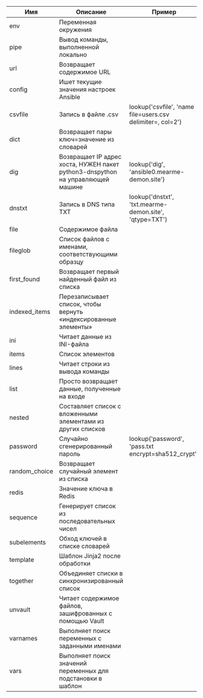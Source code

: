 | Имя           | Описание                                                   | Пример |
|---------------|------------------------------------------------------------|--------|
| env           | Переменная окружения                                       ||
| pipe          | Вывод команды, выполненной локально                        ||
| url           | Возвращает содержимое URL                                  ||
| config        | Ишет текущие значения настроек Ansible                     ||
| csvfile       | Запись в файле .csv                                        | lookup('csvfile', 'name file=users.csv delimiter=, col=2') |
| dict          | Возвращает пары ключ=значение из словарей                  ||
| dig           | Возвращает IP адрес хоста, НУЖЕН пакет python3-dnspython на управляющей машине | lookup('dig', 'ansible0.mearme-demon.site') |
| dnstxt        | Запись в DNS типа TXT                                      | lookup('dnstxt', 'txt.mearme-demon.site', 'qtype=TXT') |
| file          | Содержимое файла                                           ||
| fileglob      | Список файлов с именами, соответствующими образцу          ||
| first_found   | Возвращает первый найденный файл из списка                 ||
| indexed_items | Перезаписывает список, чтобы вернуть «индексированные элементы» ||
| ini           | Читает данные из INI-файла                                 ||
| items         | Список элементов                                           ||
| lines         | Читает строки из вывода команды                            ||
| list          | Просто возвращает данные, полученные на входе              ||
| nested        | Составляет список с вложенными элементами из других списков||
| password      | Случайно сгенерированный пароль                            | lookup('password', 'pass.txt encrypt=sha512_crypt') |
| random_choice | Возвращает случайный элемент из списка                     ||
| redis         | Значение ключа в Redis                                     ||
| sequence      | Генерирует список из последовательных чисел                ||
| subelements   | Обход ключей в списке словарей                             ||
| template      | Шаблон Jinja2 после обработки                              ||
| together      | Объединяет списки в синхронизированный список              ||
| unvault       | Читает содержимое файлов, зашифрованных с помощью Vault    ||
| varnames      | Выполняет поиск переменных с заданными именами             ||
| vars          | Выполняет поиск значений переменных для подстановки в шаблон||
